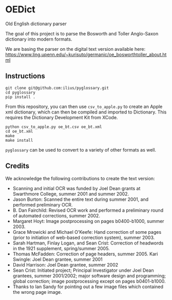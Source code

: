 # OEDict
Old English dictionary parser

The goal of this project is to parse the Bosworth and Toller Anglo-Saxon dictionary into modern formats.

We are basing the parser on the digital text version available here:<br>
https://www.ling.upenn.edu/~kurisuto/germanic/oe_bosworthtoller_about.html

## Instructions

```
git clone git@github.com:ilius/pyglossary.git
cd pyglossary
pip install .
```

From this repository, you can then use `csv_to_apple.py` to create an Apple xml dictionary, which can then be compiled and imported to Dictionary. This requires the Dictionary Development Kit from XCode.
```
python csv_to_apple.py oe_bt.csv oe_bt.xml
cd oe_bt.xml
make
make install
```

`pyglossary` can be used to convert to a variety of other formats as well.


## Credits
We acknowledge the following contributions to create the text version:
- Scanning and initial OCR was funded by Joel Dean grants at Swarthmore College, summer 2001 and summer 2002.
- Jason Burton: Scanned the entire text during summer 2001, and performed preliminary OCR.
- B. Dan Fairchild: Revised OCR work and performed a preliminary round of automated corrections, summer 2002.
- Margaret Hoyt: Image postprocessing on pages b0400-b1000, summer 2003.
- Grace Mrowicki and Michael O'Keefe: Hand correction of some pages (prior to initiation of web-based correction system), summer 2003.
- Sarah Hartman, Finlay Logan, and Sean Crist: Correction of headwords in the 1921 supplement, spring/summer 2005.
- Thomas McFadden: Correction of page headers, summer 2005. Kari Swingle: Joel Dean grantee, summer 2001
- David Harrison: Joel Dean grantee, summer 2002
- Sean Crist: Initiated project; Principal Investigator under Joel Dean grantees, summer 2001/2002; major software design and programming; global correction; image postprocessing except on pages b0401-b1000.
- Thanks to Ian Sandy for pointing out a few image files which contained the wrong page image.
